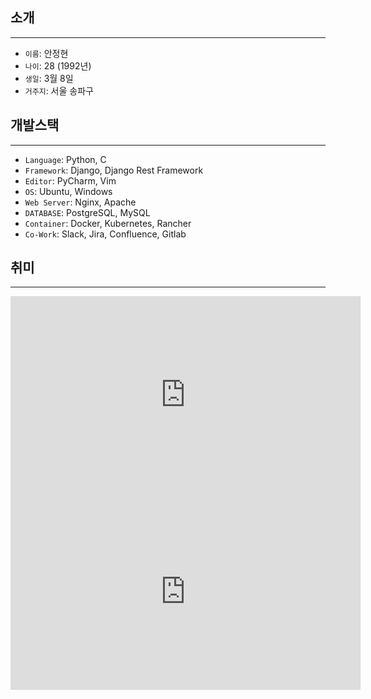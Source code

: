 ## 소개
---
- `이름`: 안정현
- `나이`: 28 (1992년)
- `생일`: 3월 8일
- `거주지`: 서울 송파구

## 개발스택
---
- `Language`: Python, C
- `Framework`: Django, Django Rest Framework
- `Editor`: PyCharm, Vim
- `OS`: Ubuntu, Windows
- `Web Server`: Nginx, Apache
- `DATABASE`: PostgreSQL, MySQL
- `Container`: Docker, Kubernetes, Rancher
- `Co-Work`: Slack, Jira, Confluence, Gitlab

## 취미
---
<iframe width="560" height="315" src="https://www.youtube.com/embed/dB3lEZlrOFw" frameborder="0" allow="accelerometer; autoplay; encrypted-media; gyroscope; picture-in-picture" allowfullscreen></iframe>
<iframe width="560" height="315" src="https://www.youtube.com/embed/nJWjfyamXKc" frameborder="0" allow="accelerometer; autoplay; encrypted-media; gyroscope; picture-in-picture" allowfullscreen></iframe>
